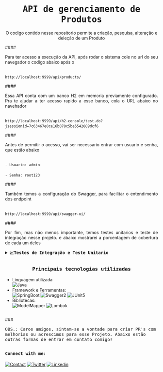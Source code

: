 <p><h1 align="center"><samp>API de gerenciamento de Produtos</samp></h1></p>

<p align="center">O codigo contido nesse repositorio permite a criação, pesquisa, alteração e deleção de um Produto </p>


####<p align="justify">Para ter acesso a execução da API, após rodar o sistema cole no url do seu navegador o codigo abaixo após o </p>

<code>
http://localhost:9999/api/products/
</code>

####<p align="justify"> Essa API conta com um banco H2 em memoria previamente configurado. Pra te ajudar a ter acesso rapido a esse banco, cola o URL abaixo no navehador </p>

<code>
http://localhost:9999/api/h2-console/test.do?jsessionid=7c63467e0ce16b078c5be5542889dcf6
</code>

####<p align="justify"> Antes de permitir o acesso, vai ser necessario entrar com usuario e senha, que estão abaixo </p>

<code>
- Usuario: admin <br>
- Senha: root123
</code>

####<p align="justify"> Também temos a configuração do Swagger, para facilitar o entendimento dos endpoint </p>

<code>
http://localhost:9999/api/swagger-ui/
</code>

####<p align="justify">Por fim, mas não menos importante, temos testes unitarios e teste de integração nesse projeto. e abaixo mostrarei a porcentagem de cobertura de cada um deles</p>
<details>
  <summary><b><samp>📈Testes de Integração e Teste Unitario</samp></b></summary>
<br>
- Teste de Integração
  

   ![Cobertura Teste Integração](src/main/resources/static/CoberturaTesteIntegracao.png?style=flat-square)
   ![Resultado Teste Integração](src/main/resources/static/ResultadoTesteIntegracao.png?style=flat-square)
##
- Teste Unitario


  ![Cobertura Teste Unitario](src/main/resources/static/CoberturaTesteUnitario.png?style=flat-square)
  ![Resultado Teste Unitario](src/main/resources/static/ResultadoTesteUnitario.png?style=flat-square)


##### <p align="justify">Infelizmente andei praticando pouco a construção de testes e não pude alcançar 100% em ambos. Mas conto com a ajuda de vocês para me ajudar a chegar lá!<p>
</details>

##
<p><h3 align="center"><samp> Principais tecnologias utilizadas</samp></h3></p>


- Linguagem utilizada </br>
  ![Java](https://img.shields.io/badge/Java-ea2d2f?style=flat-square&logo=java&logoColor=ffffff)
- Framework e Ferramentas: </br>
  ![SpringBoot](https://img.shields.io/badge/SpringBoot-33CC00?style=flat-square&logo=springboot&logoColor=ffffff)
  ![Swagger2](https://img.shields.io/badge/Swagger2-33AC7C?style=flat-square&logo=swagger&logoColor=ffffff)
  ![JUnit5](https://img.shields.io/badge/JUnit_5-336600?style=flat-square&logo=junit5&logoColor=ea2d2f)
- Bibliotecas: </br>
  ![ModelMapper](https://img.shields.io/badge/ModelMapper-3333CC?style=flat-modelMapper&logo=modelMapper&logoColor=ffffff)
  ![Lombok](https://img.shields.io/badge/Lombok-663300?style=flat-square&logo=lombok&logoColor=ffffff)

##


###<p><samp>OBS.: Caros amigos, sintam-se a vontade para criar PR's com melhorias ou acrescimos para esse Projeto. Abaixo estão outras formas de entrar em contato comigo!</samp></p>


##
<h4><b><samp>Connect with me:</samp></b></h4>

[![Contact](https://img.shields.io/badge/yago.vcb@hotmail.com-FFFEEE?style=flat-square&logo=gmail&logoColor=red)](mailto:yago.vcb@hotmail.com)
[![Twitter](https://img.shields.io/badge/@Yagovcb-1DA1F2?style=flat-square&logo=twitter&logoColor=white)](https://twitter.com/Yagovcb)
[![Linkedin](https://img.shields.io/badge/Yago_do_Valle_Castelo_Branco-0077b5?style=flat-square&logo=Linkedin&logoColor=white)](https://www.linkedin.com/in/yagovcb/)
